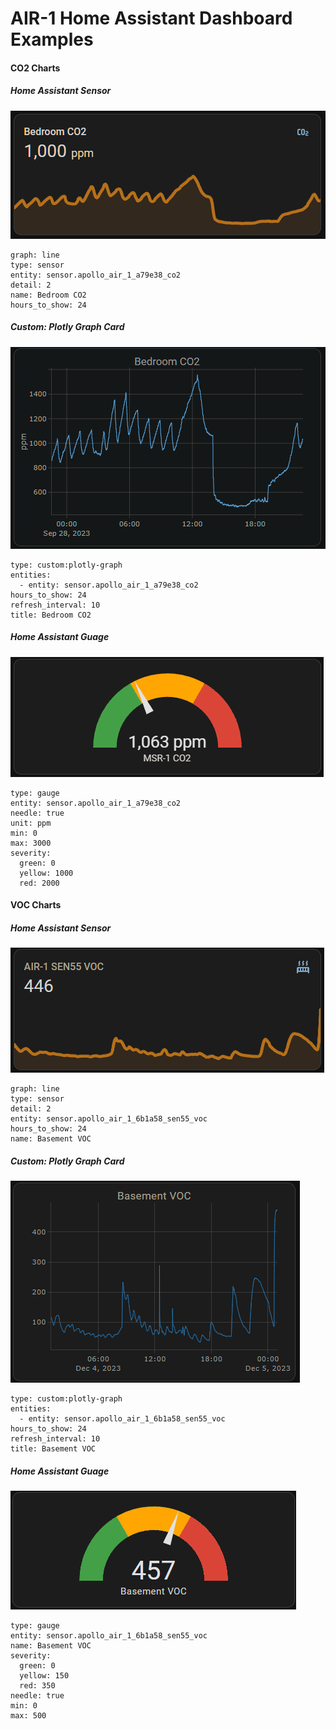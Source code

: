 # AIR-1 Home Assistant Dashboard Examples

#### **CO2 Charts**

##### Home Assistant Sensor

![CO 2 Graph.png](../assets/co-2-graph.png)

```plaintext
graph: line
type: sensor
entity: sensor.apollo_air_1_a79e38_co2
detail: 2
name: Bedroom CO2
hours_to_show: 24
```

##### Custom: Plotly Graph Card

![Plotly CO2 Graph.png](../assets/plotly-co2-graph.png)

```plaintext
type: custom:plotly-graph
entities:
  - entity: sensor.apollo_air_1_a79e38_co2
hours_to_show: 24
refresh_interval: 10
title: Bedroom CO2
```

##### Home Assistant Guage

![CO2 Guage.png](../assets/co2-guage.png)

```plaintext
type: gauge
entity: sensor.apollo_air_1_a79e38_co2
needle: true
unit: ppm
min: 0
max: 3000
severity:
  green: 0
  yellow: 1000
  red: 2000
```


#### **VOC Charts**

##### Home Assistant Sensor

![AIR-1 VOC HA Sensor.png](../assets/air-1-voc-ha-sensor.png)

```
graph: line
type: sensor
detail: 2
entity: sensor.apollo_air_1_6b1a58_sen55_voc
hours_to_show: 24
name: Basement VOC
```

##### Custom: Plotly Graph Card

![AIR-1 VOC Plotly.png](../assets/air-1-voc-plotly.png)

```
type: custom:plotly-graph
entities:
  - entity: sensor.apollo_air_1_6b1a58_sen55_voc
hours_to_show: 24
refresh_interval: 10
title: Basement VOC
```

##### Home Assistant Guage

![AIR-1 VOC HA Guage.png](../assets/air-1-voc-ha-guage.png)

```
type: gauge
entity: sensor.apollo_air_1_6b1a58_sen55_voc
name: Basement VOC
severity:
  green: 0
  yellow: 150
  red: 350
needle: true
min: 0
max: 500
```